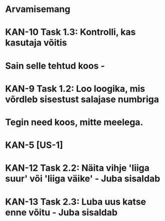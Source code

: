 # Arvamisemang
# KAN-10 Task 1.3: Kontrolli, kas kasutaja võitis
# Sain selle tehtud koos -
# KAN-9 Task 1.2: Loo loogika, mis võrdleb sisestust salajase numbriga
# Tegin need koos, mitte meelega.
# KAN-5 [US-1]
# KAN-12 Task 2.2: Näita vihje 'liiga suur' või 'liiga väike' - Juba sisaldab
# KAN-13 Task 2.3: Luba uus katse enne võitu - Juba sisaldab
